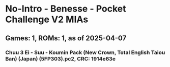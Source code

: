# No-Intro - Benesse - Pocket Challenge V2 MIAs
## Games: 1, ROMs: 1, as of 2025-04-07

### Chuu 3 Ei - Suu - Koumin Pack (New Crown, Total English Taiou Ban) (Japan) (5FP303).pc2, CRC: 1914e63e
